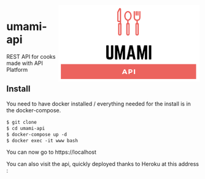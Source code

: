 
<img src="/umami-api.png" height="200px" align="right"/>

# umami-api
REST API for cooks made with API Platform 

## Install

You need to have docker installed / everything needed for the install is in the docker-compose.

    $ git clone
    $ cd umami-api
    $ docker-compose up -d
    $ docker exec -it www bash

You can now go to https://localhost


You can also visit the api, quickly deployed thanks to Heroku at this address : 
